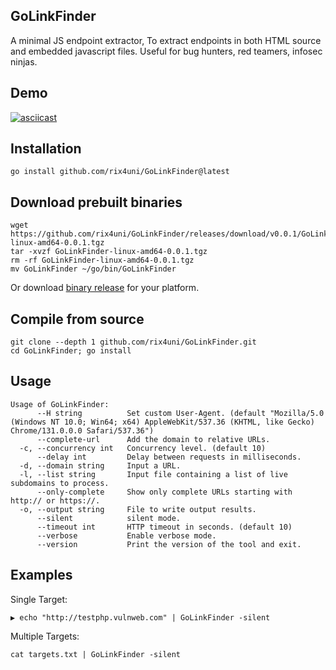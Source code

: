 ## GoLinkFinder

A minimal JS endpoint extractor, To extract endpoints in both HTML source and embedded javascript files. Useful for bug hunters, red teamers, infosec ninjas.

## Demo
[![asciicast](https://asciinema.org/a/HSM3Po0HC8s03XtXw3kw2UuHa.svg)](https://asciinema.org/a/HSM3Po0HC8s03XtXw3kw2UuHa)

## Installation
```
go install github.com/rix4uni/GoLinkFinder@latest
```

## Download prebuilt binaries
```
wget https://github.com/rix4uni/GoLinkFinder/releases/download/v0.0.1/GoLinkFinder-linux-amd64-0.0.1.tgz
tar -xvzf GoLinkFinder-linux-amd64-0.0.1.tgz
rm -rf GoLinkFinder-linux-amd64-0.0.1.tgz
mv GoLinkFinder ~/go/bin/GoLinkFinder
```
Or download [binary release](https://github.com/rix4uni/GoLinkFinder/releases) for your platform.

## Compile from source
```
git clone --depth 1 github.com/rix4uni/GoLinkFinder.git
cd GoLinkFinder; go install
```

## Usage
```
Usage of GoLinkFinder:
      --H string          Set custom User-Agent. (default "Mozilla/5.0 (Windows NT 10.0; Win64; x64) AppleWebKit/537.36 (KHTML, like Gecko) Chrome/131.0.0.0 Safari/537.36")
      --complete-url      Add the domain to relative URLs.
  -c, --concurrency int   Concurrency level. (default 10)
      --delay int         Delay between requests in milliseconds.
  -d, --domain string     Input a URL.
  -l, --list string       Input file containing a list of live subdomains to process.
      --only-complete     Show only complete URLs starting with http:// or https://.
  -o, --output string     File to write output results.
      --silent            silent mode.
      --timeout int       HTTP timeout in seconds. (default 10)
      --verbose           Enable verbose mode.
      --version           Print the version of the tool and exit.
```

## Examples
Single Target:
```
▶ echo "http://testphp.vulnweb.com" | GoLinkFinder -silent
```

Multiple Targets:
```
cat targets.txt | GoLinkFinder -silent
```
